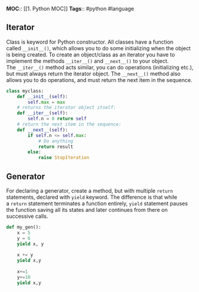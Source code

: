 **MOC**:: [[1. Python MOC]]
**Tags**:: #python #language
## Iterator
Class is keyword for Python constructor.
All classes have a function called `__init__()`, which allows you to do some initializing when the object is being created.
To create an object/class as an iterator you have to implement the methods `__iter__()` and `__next__()` to your object.
The `__iter__()` method acts similar, you can do operations (initializing etc.), but must always return the iterator object.
The `__next__()` method also allows you to do operations, and must return the next item in the sequence.
```python
class myclass:
	def __init__(self):
		self.max = max
	# returns the iterator object itself:
	def __iter__(self):
		self.n = 0 return self
	# return the next item in the sequence:
	def __next__(self):
		if self.n <= self.max:
			# Do anything
			return result
		else:
			raise StopIteration
```

## Generator
For declaring a generator, create a method, but with multiple `return` statements, declared with `yield` keyword.
The difference is that while a `return` statement terminates a function entirely, `yield` statement pauses the function saving all its states and later continues from there on successive calls.
```python
def my_gen():
	x = 5
	y = 6
	yield x, y
	
	x += y
	yield x,y
	
	x+=1
	y+=10
	yield x,y
```
